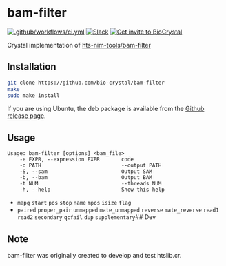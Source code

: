 # bam-filter

[![.github/workflows/ci.yml](https://github.com/kojix2/bam-filter/actions/workflows/ci.yml/badge.svg)](https://github.com/kojix2/bam-filter/actions/workflows/ci.yml)
[![Slack](http://img.shields.io/badge/slack-bio--crystal-purple?labelColor=000000&logo=slack)](https://bio-crystal.slack.com/)
[![Get invite to BioCrystal](http://img.shields.io/badge/Get_invite_to_BioCrystal-purple?labelColor=000000&logo=slack)](https://join.slack.com/t/bio-crystal/shared_invite/zt-tas46pww-JSEloonmn3Ma5eD2~VeT_g)

Crystal implementation of [hts-nim-tools/bam-filter](https://github.com/brentp/hts-nim-tools)

## Installation

```sh
git clone https://github.com/bio-crystal/bam-filter
make
sudo make install
```

If you are using Ubuntu, the deb package is available from the [Github release page](https://github.com/bio-crystal/bam-filter/releases).

## Usage

```
Usage: bam-filter [options] <bam_file>
    -e EXPR, --expression EXPR       code
    -o PATH                          --output PATH
    -S, --sam                        Output SAM
    -b, --bam                        Output BAM
    -t NUM                           --threads NUM
    -h, --help                       Show this help
```

* `mapq` `start` `pos` `stop` `name` `mpos` `isize` `flag`
* `paired` `proper_pair` `unmapped` `mate_unmapped` `reverse` `mate_reverse` `read1` `read2` `secondary` `qcfail` `dup` `supplementary`## Dev

## Note

bam-filter was originally created to develop and test htslib.cr.
